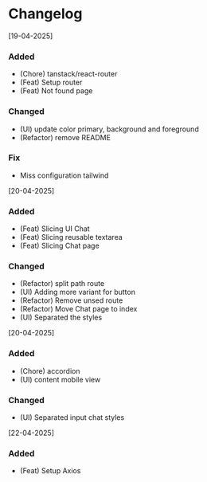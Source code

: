 # Changelog

[19-04-2025]

### Added

- (Chore) tanstack/react-router
- (Feat) Setup router
- (Feat) Not found page

### Changed

- (UI) update color primary, background and foreground
- (Refactor) remove README

### Fix

- Miss configuration tailwind

[20-04-2025]

### Added

- (Feat) Slicing UI Chat
- (Feat) Slicing reusable textarea
- (Feat) Slicing Chat page

### Changed

- (Refactor) split path route
- (UI) Adding more variant for button
- (Refactor) Remove unsed route
- (Refactor) Move Chat page to index
- (UI) Separated the styles

[20-04-2025]

### Added

- (Chore) accordion
- (UI) content mobile view

### Changed

- (UI) Separated input chat styles

[22-04-2025]

### Added

- (Feat) Setup Axios
